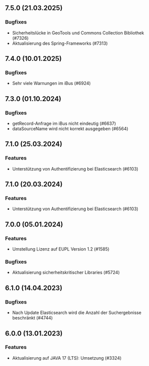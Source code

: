 
## 7.5.0 (21.03.2025)


### Bugfixes

* Sicherheitslücke in GeoTools und Commons Collection Bibliothek (#7326)
* Aktualisierung des Spring-Frameworks (#7313)
    
## 7.4.0 (10.01.2025)


### Bugfixes

* Sehr viele Warnungen im iBus (#6924)
    
## 7.3.0 (01.10.2024)


### Bugfixes

* getRecord-Anfrage im iBus nicht eindeutig (#6637)
* dataSourceName wird nicht korrekt ausgegeben (#6564)
    
## 7.1.0 (25.03.2024)

### Features

* Unterstützung von Authentifizierung bei Elasticsearch (#6103)

    
## 7.1.0 (20.03.2024)

### Features

* Unterstützung von Authentifizierung bei Elasticsearch (#6103)

    
## 7.0.0 (05.01.2024)

### Features

* Umstellung Lizenz auf EUPL Version 1.2 (#1585)

### Bugfixes

* Aktualisierung sicherheitskritischer Libraries (#5724)
    
## 6.1.0 (14.04.2023)





### Bugfixes

* Nach Update Elasticsearch wird die Anzahl der Suchergebnisse beschränkt  (#4744)
    
## 6.0.0 (13.01.2023)

### Features

* Aktualisierung auf JAVA 17 (LTS): Umsetzung (#3324)




    